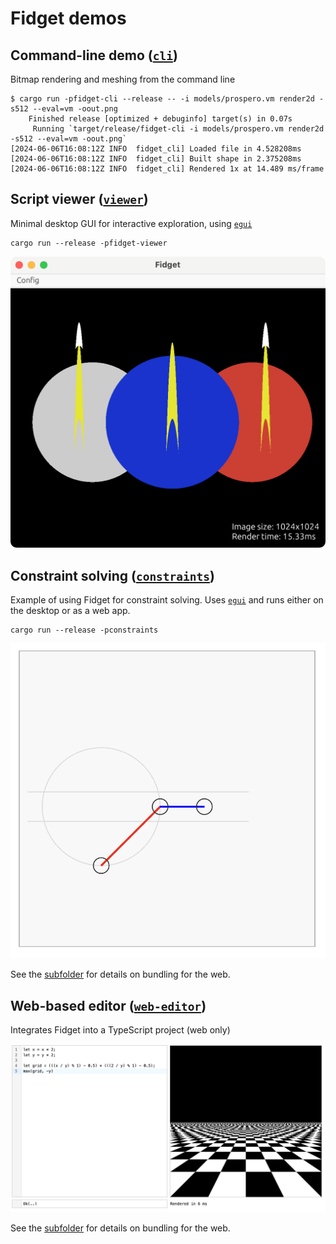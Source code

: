 # Fidget demos
## Command-line demo ([`cli`](cli/))

Bitmap rendering and meshing from the command line
```shell
$ cargo run -pfidget-cli --release -- -i models/prospero.vm render2d -s512 --eval=vm -oout.png
    Finished release [optimized + debuginfo] target(s) in 0.07s
     Running `target/release/fidget-cli -i models/prospero.vm render2d -s512 --eval=vm -oout.png`
[2024-06-06T16:08:12Z INFO  fidget_cli] Loaded file in 4.528208ms
[2024-06-06T16:08:12Z INFO  fidget_cli] Built shape in 2.375208ms
[2024-06-06T16:08:12Z INFO  fidget_cli] Rendered 1x at 14.489 ms/frame
```

## Script viewer ([`viewer`](viewer/))
Minimal desktop GUI for interactive exploration,
using [`egui`](https://github.com/emilk/egui)

```shell
cargo run --release -pfidget-viewer
```

![screenshot of script viewer](viewer/screenshot.png)

## Constraint solving ([`constraints`](constraints/))
Example of using Fidget for constraint solving.
Uses [`egui`](https://github.com/emilk/egui)
and runs either on the desktop or as a web app.
```shell
cargo run --release -pconstraints
```

![screenshot of contraint editor](constraints/screenshot.png)

See the [subfolder](constraints/) for details on bundling for the web.

## Web-based editor ([`web-editor`](web-editor/))
Integrates Fidget into a TypeScript project (web only)

![screenshot of web editor](web-editor/screenshot.png)

See the [subfolder](web-editor/) for details on bundling for the web.
